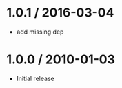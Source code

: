 
1.0.1 / 2016-03-04
==================

  * add missing dep

1.0.0 / 2010-01-03
==================

  * Initial release
